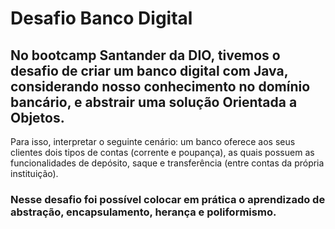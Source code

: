# Desafio Banco Digital

## No bootcamp Santander da DIO, tivemos o desafio de criar um banco digital com Java, considerando nosso conhecimento no domínio bancário, e abstrair uma solução Orientada a Objetos. 
Para isso, interpretar o seguinte cenário: um banco oferece aos seus clientes dois tipos de contas (corrente e poupança), as quais possuem as funcionalidades de depósito, saque e transferência (entre contas da própria instituição).

### Nesse desafio foi possível colocar em prática o aprendizado de abstração, encapsulamento, herança e poliformismo.
